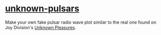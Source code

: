 # [unknown-pulsars](http://armollica.github.io/unknown-pulsars)

Make your own fake pulsar radio wave plot similar to the real one found on Joy Division's [Unknown Pleasures](http://blogs.scientificamerican.com/sa-visual/pop-culture-pulsar-origin-story-of-joy-division-8217-s-unknown-pleasures-album-cover-video/).
